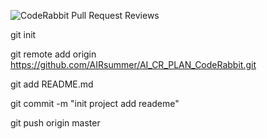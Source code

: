 ![CodeRabbit Pull Request Reviews](https://img.shields.io/coderabbit/prs/github/AIRsummer/test_ai?utm_source=oss&utm_medium=github&utm_campaign=AIRsummer%2Ftest_ai&labelColor=171717&color=FF570A&link=https%3A%2F%2Fcoderabbit.ai&label=CodeRabbit+Reviews)

git init

git remote add origin https://github.com/AIRsummer/AI_CR_PLAN_CodeRabbit.git

git add README.md

git commit -m "init project add  reademe"


git push origin master

